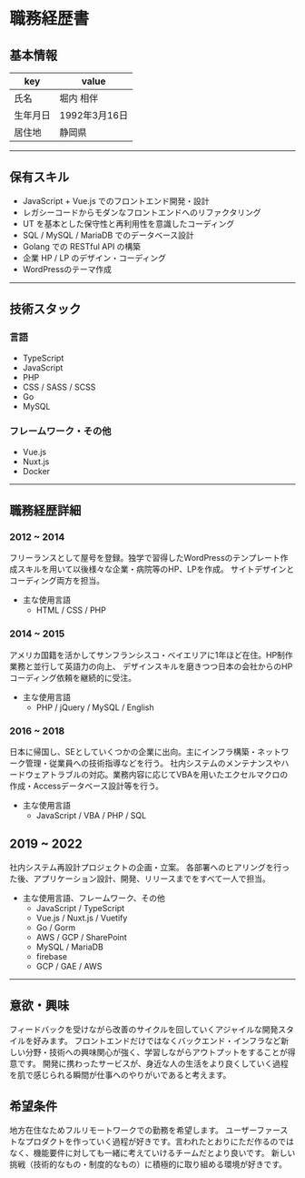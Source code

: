 # 職務経歴書

## 基本情報

|key|value|
|---|---|
|氏名|堀内 相伴|
|生年月日|1992年3月16日|
|居住地|静岡県|

---

## 保有スキル

- JavaScript + Vue.js でのフロントエンド開発・設計
- レガシーコードからモダンなフロントエンドへのリファクタリング
- UT を基本とした保守性と再利用性を意識したコーディング
- SQL / MySQL / MariaDB でのデータベース設計
- Golang での RESTful API の構築
- 企業 HP / LP のデザイン・コーディング
- WordPressのテーマ作成


---

## 技術スタック

### 言語

- TypeScript
- JavaScript
- PHP
- CSS / SASS / SCSS
- Go
- MySQL

### フレームワーク・その他

- Vue.js
- Nuxt.js
- Docker

---

## 職務経歴詳細

### 2012 ~ 2014

フリーランスとして屋号を登録。独学で習得したWordPressのテンプレート作成スキルを用いて以後様々な企業・病院等のHP、LPを作成。
サイトデザインとコーディング両方を担当。

- 主な使用言語
  - HTML / CSS / PHP 

### 2014 ~ 2015

アメリカ国籍を活かしてサンフランシスコ・ベイエリアに1年ほど在住。HP制作業務と並行して英語力の向上、
デザインスキルを磨きつつ日本の会社からのHPコーディング依頼を継続的に受注。

- 主な使用言語
  - PHP / jQuery / MySQL / English

### 2016 ~ 2018

日本に帰国し、SEとしていくつかの企業に出向。主にインフラ構築・ネットワーク管理・従業員への技術指導などを行う。
社内システムのメンテナンスやハードウェアトラブルの対応。業務内容に応じてVBAを用いたエクセルマクロの作成・Accessデータベース設計等を行う。

- 主な使用言語
  - JavaScript / VBA / PHP / SQL

## 2019 ~ 2022

社内システム再設計プロジェクトの企画・立案。
各部署へのヒアリングを行った後、アプリケーション設計、開発、リリースまでをすべて一人で担当。

- 主な使用言語、フレームワーク、その他
  - JavaScript / TypeScript
  - Vue.js / Nuxt.js / Vuetify
  - Go / Gorm
  - AWS / GCP / SharePoint
  - MySQL / MariaDB
  - firebase
  - GCP / GAE / AWS

---

## 意欲・興味

フィードバックを受けながら改善のサイクルを回していくアジャイルな開発スタイルを好みます。
フロントエンドだけではなくバックエンド・インフラなど新しい分野・技術への興味関心が強く、学習しながらアウトプットをすることが得意です。
開発に携わったサービスが、身近な人の生活をより良くしていく過程を肌で感じられる瞬間が仕事へのやりがいであると考えます。


## 希望条件

地方在住なためフルリモートワークでの勤務を希望します。
ユーザーファーストなプロダクトを作っていく過程が好きです。言われたとおりにただ作るのではなく、機能要件に対しても一緒に考えていけるチームだとより良いです。
新しい挑戦（技術的なもの・制度的なもの）に積極的に取り組める環境が好きです。
